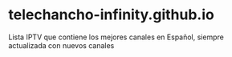 # telechancho-infinity.github.io
Lista IPTV que contiene los mejores canales en Español, siempre actualizada con nuevos canales
